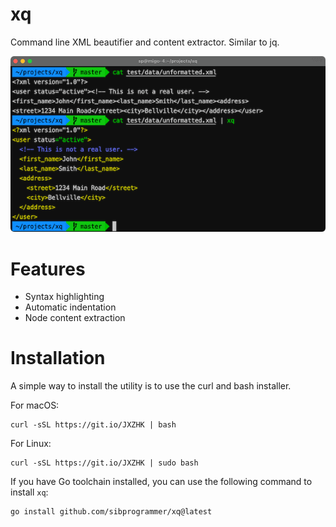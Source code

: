 # xq

Command line XML beautifier and content extractor. Similar to jq.

![xq](./assets/images/screenshot.png?raw=true)

# Features

* Syntax highlighting
* Automatic indentation
* Node content extraction

# Installation

A simple way to install the utility is to use the curl and bash installer.

For macOS:
```
curl -sSL https://git.io/JXZHK | bash
```

For Linux:
```
curl -sSL https://git.io/JXZHK | sudo bash
```

If you have Go toolchain installed, you can use the following command to install `xq`:
```
go install github.com/sibprogrammer/xq@latest
```